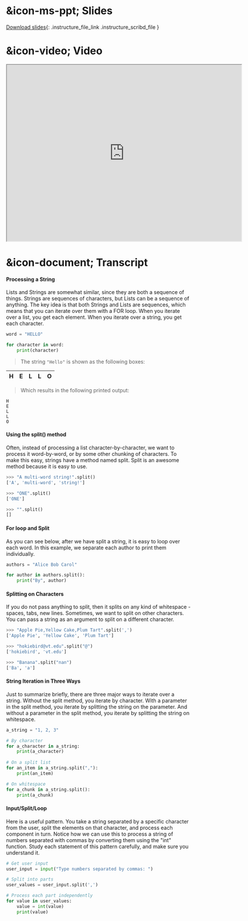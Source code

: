 # &icon-ms-ppt; Slides

[Download slides](https://udel.instructure.com/files/75542465/download){: .instructure_file_link .instructure_scribd_file }

# &icon-video; Video

<iframe style="width: 640px; height: 480px;" width="300" height="150" allowfullscreen="allowfullscreen" webkitallowfullscreen="webkitallowfullscreen" mozallowfullscreen="mozallowfullscreen"
title="Introduction.pdf"
src="https://www.youtube.com/embed/n-FMSs3deIc?feature=oembed&amp;rel=0" 
></iframe>

# &icon-document; Transcript

#### Processing a String

Lists and Strings are somewhat similar, since they are both a sequence of things.
Strings are sequences of characters, but Lists can be a sequence of anything.
The key idea is that both Strings and Lists are sequences, which means that you can iterate over them with a FOR loop.
When you iterate over a list, you get each element.
When you iterate over a string, you get each character.

```python
word = "HELLO"

for character in word:
    print(character)
```

> The string `"Hello"` is shown as the following boxes:

| H | E | L | L | O |
|---|---|---|---|---|

> Which results in the following printed output:

```
H
E
L
L
O
```

#### Using the split() method

Often, instead of processing a list character-by-character, we want to process it word-by-word, or by some other chunking of characters.
To make this easy, strings have a method named split.
Split is an awesome method because it is easy to use.


```python
>>> "A multi-word string!".split()
['A', 'multi-word', 'string!']

>>> "ONE".split()
['ONE']

>>> "".split()
[]
```

#### For loop and Split

As you can see below, after we have split a string, it is easy to loop over each word.
In this example, we separate each author to print them individually.

```python
authors = "Alice Bob Carol"

for author in authors.split():
    print("By", author)
```

#### Splitting on Characters

If you do not pass anything to split, then it splits on any kind of whitespace - spaces, tabs, new lines.
Sometimes, we want to split on other characters.
You can pass a string as an argument to split on a different character.

```python
>>> "Apple Pie,Yellow Cake,Plum Tart".split(',')
['Apple Pie', 'Yellow Cake', 'Plum Tart']

>>> "hokiebird@vt.edu".split("@")
['hokiebird', 'vt.edu']

>>> "Banana".split("nan")
['Ba', 'a']
```

#### String Iteration in Three Ways

Just to summarize briefly, there are three major ways to iterate over a string.
Without the split method, you iterate by character.
With a parameter in the split method, you iterate by splitting the string on the parameter.
And without a parameter in the split method, you iterate by splitting the string on whitespace.

```python
a_string = "1, 2, 3"

# By character
for a_character in a_string:
    print(a_character)
    
# On a split list
for an_item in a_string.split(","):
    print(an_item)

# On whitespace
for a_chunk in a_string.split():
    print(a_chunk)
```

#### Input/Split/Loop

Here is a useful pattern.
You take a string separated by a specific character from the user, split the elements on that character, and process each component in turn.
Notice how we can use this to process a string of numbers separated with commas by converting them using the "int" function.
Study each statement of this pattern carefully, and make sure you understand it.


```python
# Get user input
user_input = input("Type numbers separated by commas: ")

# Split into parts
user_values = user_input.split(',')

# Process each part independently
for value in user_values:
    value = int(value)
    print(value)
```
